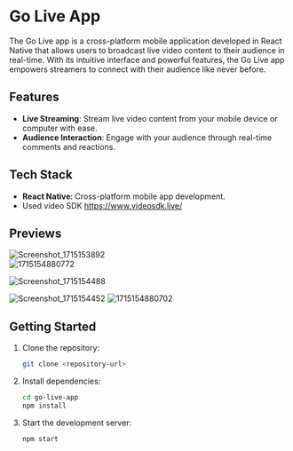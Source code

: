 # Go Live App

The Go Live app is a cross-platform mobile application developed in React Native that allows users to broadcast live video content to their audience in real-time. With its intuitive interface and powerful features, the Go Live app empowers streamers to connect with their audience like never before.

## Features

- **Live Streaming**: Stream live video content from your mobile device or computer with ease.
- **Audience Interaction**: Engage with your audience through real-time comments and reactions.

## Tech Stack

- **React Native**: Cross-platform mobile app development.
- Used video SDK https://www.videosdk.live/


## Previews
![Screenshot_1715153892](https://github.com/Riser17/GoLiveApp/assets/91198103/373e7cf7-5e67-47de-bcd1-30382ef3f931)   
![1715154880772](https://github.com/Riser17/GoLiveApp/assets/91198103/275209dd-e5b1-4e10-836f-54cdfe773413)

![Screenshot_1715154488](https://github.com/Riser17/GoLiveApp/assets/91198103/bd46479e-e5c0-4241-be4b-45e231bb8f81)

![Screenshot_1715154452](https://github.com/Riser17/GoLiveApp/assets/91198103/fa70dacb-4a24-421c-bc71-30a18b422734)
![1715154880702](https://github.com/Riser17/GoLiveApp/assets/91198103/7ca53941-cf01-466c-bdd4-29da174515cb)


## Getting Started

1. Clone the repository:

   ```bash
   git clone <repository-url>
   ```
2. Install dependencies:

   ```bash
   cd go-live-app
   npm install
   ```
3. Start the development server:
   
   ```bash
   npm start
   ```
